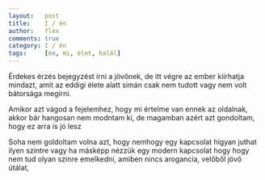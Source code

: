 ```yaml
---
layout:   post
title:    I / én
author:   flex
comments: true
category: I / én
tags:     [én, mi, élet, halál]
---
```


Érdekes érzés bejegyzést írni a jövőnek, de itt végre az ember kiírhatja mindazt, amit az eddigi élete alatt simán csak nem tudott vagy nem volt bátorsága megírni.

Amikor azt vágod a fejelemhez, hogy mi értelme van ennek az oldalnak, akkor bár hangosan nem modntam ki, de magamban azért azt gondoltam, hogy ez arra is jó lesz

Soha nem goldoltam volna azt, hogy nemhogy egy kapcsolat higyan juthat ilyen szintre vagy ha másképp nézzük egy modern kapcsolat hogy hogy nem tud olyan szinre emelkedni, amiben nincs arogancia, velőből jövő útálat, 